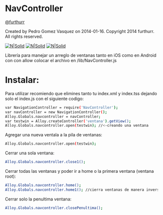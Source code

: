 # NavController
[@furthurr](https://twitter.com/furthurr?) 

Created by Pedro Gomez Vasquez on 2014-01-16.
Copyright 2014 furthurr. All rights reserved.

[![N|Solid](https://www.dallasisd.org/cms/lib/TX01001475/Centricity/Domain/12177/Blogger-icon.png)](http://ti-sl.blogspot.mx/) [![N|Solid](https://www.erccomics.com/images/youtube-icon.png)](https://www.youtube.com/user/myfurthur/videos)  [![N|Solid](https://www.gstatic.com/images/branding/product/1x/gmail_64dp.png)](mailto:pedrogvas@gmail.com)

Librería para manejar un arreglo de ventanas tanto en iOS como en Android con con allow
colocar el archivo en /lib/NavController.js

# Instalar:
Para utilizar recomiendo que elimines tanto tu index.xml y index.tss dejando solo el index.js
con el siguiente codigo:
```sh
var NavigationController = require('NavController');
var navController = new NavigationController();
Alloy.Globals.navcontroller = navController;
var testwin = Alloy.createController('ventana').getView();
Alloy.Globals.navcontroller.open(testwin); //<-creando una ventana
```

Agregar una nueva ventala a la pila de ventanas:
```sh
Alloy.Globals.navcontroller.open(testwin);
```

Cerrar una sola ventana:
```sh
Alloy.Globals.navcontroller.close1();
```

Cerrar todas las ventanas y poder ir a home o la primera ventana (ventana root):
```sh
Alloy.Globals.navcontroller.home();
Alloy.Globals.navcontroller.home1(); //cierra ventanas de manera inversa
```

Cerrar solo la penultima ventana:
```sh
Alloy.Globals.navcontroller.closePenultima();
```

